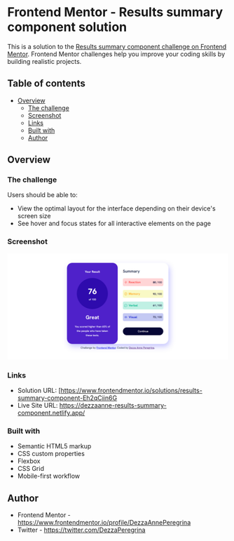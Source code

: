 # Frontend Mentor - Results summary component solution

This is a solution to the [Results summary component challenge on Frontend Mentor](https://www.frontendmentor.io/challenges/results-summary-component-CE_K6s0maV). Frontend Mentor challenges help you improve your coding skills by building realistic projects.

## Table of contents

- [Overview](#overview)
  - [The challenge](#the-challenge)
  - [Screenshot](#screenshot)
  - [Links](#links)
  - [Built with](#built-with)
  - [Author](#author)

## Overview

### The challenge

Users should be able to:

- View the optimal layout for the interface depending on their device's screen size
- See hover and focus states for all interactive elements on the page

### Screenshot

![](./assets/images/screencapture-dezzaanne-results-summary-component-netlify-app-2023-06-16-23_43_13.jpg)

### Links

- Solution URL: [https://www.frontendmentor.io/solutions/results-summary-component-Eh2qCiin6G
- Live Site URL: https://dezzaanne-results-summary-component.netlify.app/

### Built with

- Semantic HTML5 markup
- CSS custom properties
- Flexbox
- CSS Grid
- Mobile-first workflow

## Author 

- Frontend Mentor - https://www.frontendmentor.io/profile/DezzaAnnePeregrina
- Twitter - https://twitter.com/DezzaPeregrina
